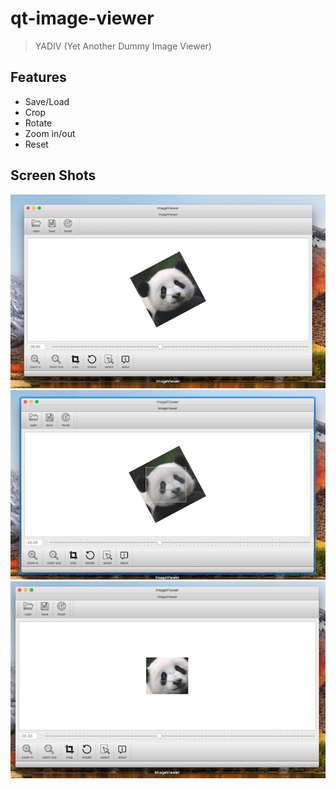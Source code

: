 # qt-image-viewer
> YADIV (Yet Another Dummy Image Viewer)

## Features
* Save/Load
* Crop
* Rotate
* Zoom in/out
* Reset


## Screen Shots
![Alt text](https://github.com/yakout/YADIV/blob/master/screenshots/1.png)
![Alt text](https://github.com/yakout/YADIV/blob/master/screenshots/2.png)
![Alt text](https://github.com/yakout/YADIV/blob/master/screenshots/3.png)
